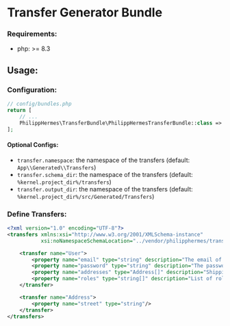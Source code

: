 # Transfer Generator Bundle

### Requirements:
* php: >= 8.3

## Usage:

### Configuration:

```php
// config/bundles.php
return [
    // ...
    PhilippHermes\TransferBundle\PhilippHermesTransferBundle::class => ['all' => true],
];
```

#### Optional Configs:
* `transfer.namespace`: the namespace of the transfers (default: `App\\Generated\\Transfers`)
* `transfer.schema_dir`: the namespace of the transfers (default: `%kernel.project_dir%/transfers`)
* `transfer.output_dir`: the namespace of the transfers (default: `%kernel.project_dir%/src/Generated/Transfers`)

### Define Transfers:

```xml
<?xml version="1.0" encoding="UTF-8"?>
<transfers xmlns:xsi="http://www.w3.org/2001/XMLSchema-instance"
           xsi:noNamespaceSchemaLocation="../vendor/philipphermes/transfer-bundle/src/Resources/schema/transfer.xsd">

    <transfer name="User">
        <property name="email" type="string" description="The email of the user"/>
        <property name="password" type="string" description="The password of the user"/>
        <property name="addresses" type="Address[]" description="Shipping addresses" singular="address" isNullable="true"/>
        <property name="roles" type="string[]" description="List of roles" isNullable="false"/>
    </transfer>

    <transfer name="Address">
        <property name="street" type="string"/>
    </transfer>
</transfers>
```
